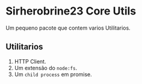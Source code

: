# Sirherobrine23 Core Utils

Um pequeno pacote que contem varios Utilitarios.

## Utilitarios

1. HTTP Client.
2. Um extensão do `node:fs`.
3. Um `child process` em promise.
